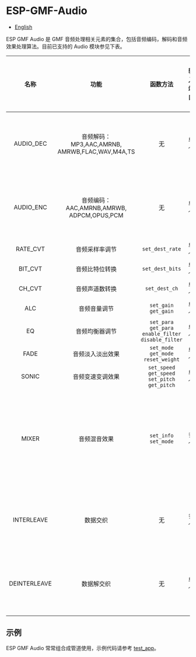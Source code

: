 # ESP-GMF-Audio

- [English](./README.md)

ESP GMF Audio 是 GMF 音频处理相关元素的集合，包括音频编码，解码和音频效果处理算法。目前已支持的 Audio 模块参见下表。

| 名称 | 功能 |  函数方法   | 输入端口 | 输出端口 |  输入阻塞时间 | 输出阻塞时间 |依赖音频信息 |
|:----:| :-----: | :----: | :----: |:----: |:----: |:----: |:---- |
|  AUDIO_DEC |音频解码：MP3,AAC,AMRNB,<br>AMRWB,FLAC,WAV,M4A,TS  | 无 |  单个 |  单个  | 可用户配置，默认是最大延迟 |可用户配置，默认是最大延迟 |否 |
|  AUDIO_ENC |音频编码：AAC,AMRNB,AMRWB,<br>ADPCM,OPUS,PCM  | 无 |  单个 |  单个  | 可用户配置，默认是最大延迟 |可用户配置，默认是最大延迟 |是 |
|  RATE_CVT|音频采样率调节  | `set_dest_rate` |  单个 |  单个  |最大延迟 |最大延迟| 是 |
|  BIT_CVT |音频比特位转换  | `set_dest_bits`| 单个 |  单个  |最大延迟 |最大延迟| 是 |
|  CH_CVT  |音频声道数转换   | `set_dest_ch`|  单个 |  单个  |最大延迟 |最大延迟| 是 |
|  ALC     |音频音量调节    | `set_gain`<br>`get_gain`| 单个 |  单个  |最大延迟 |最大延迟| 是 |
|  EQ      |音频均衡器调节  |`set_para`<br>`get_para`<br>`enable_filter`<br>`disable_filter`  |单个 |单个|最大延迟 |最大延迟|是 |
|  FADE    |音频淡入淡出效果    |`set_mode`<br>`get_mode`<br>`reset_weight` | 单个 |  单个  |最大延迟 |最大延迟 |是 |
|  SONIC   |音频变速变调效果    |`set_speed`<br>`get_speed`<br>`set_pitch`<br>`get_pitch`| 单个 | 单个 |最大延迟 |最大延迟| 是 |
|  MIXER   |音频混音效果  |`set_info`<br>`set_mode`|  多个 |  单个  | 第一路阻塞时间为0，其他路阻塞时间为最大延迟 |最大延迟| 否 |
|INTERLEAVE|数据交织    | 无 | 多个 |  单个  | 可用户配置，默认是最大延迟 |最大延迟| 是 |
|DEINTERLEAVE|数据解交织 | 无| 单个 |  多个  |最大延迟|可用户配置，默认是最大延迟 |是 |

## 示例
ESP GMF Audio 常常组合成管道使用，示例代码请参考 [test_app](../test_apps/main/elements/gmf_audio_play_el_test.c)。
